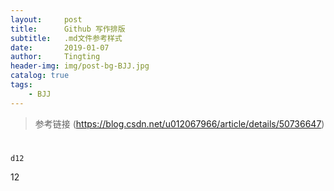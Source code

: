 ```yaml
---
layout:     post
title:      Github 写作排版
subtitle:   .md文件参考样式
date:       2019-01-07
author:     Tingting
header-img: img/post-bg-BJJ.jpg
catalog: true
tags:
    - BJJ
---
```


> 参考链接 (https://blog.csdn.net/u012067966/article/details/50736647)

# 
    d12
12
